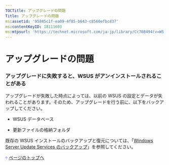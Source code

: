 ```yaml
---
TOCTitle: アップグレードの問題
Title: アップグレードの問題
ms:assetid: '95845c1f-ea09-4f85-b643-c8560efbcd37'
ms:contentKeyID: 18111603
ms:mtpsurl: 'https://technet.microsoft.com/ja-jp/library/Cc708494(v=WS.10)'
---
```


アップグレードの問題
====================

### アップグレードに失敗すると、WSUS がアンインストールされることがある

アップグレードが失敗した時点によっては、以前の WSUS の設定とデータが失われることがあります。そのため、アップグレードを行う前に、以下をバックアップしてください。

-   WSUS データベース

-   更新ファイルの格納フォルダ

既存の WSUS インストールのバックアップと復元については、「[Windows Server Update Services のバックアップ](http://www.microsoft.com/japan/technet/windowsserver/2003/library/wsus/wsusoperationsguidetc/c0f1a661-eb48-4156-81a2-267d846f844f.mspx)」を参照してください。

![](images/Cc708494.arrow_px_up(ja-jp,WS.10).gif) [ページのトップへ](#ctl00_rs1_eb1_panel1)
